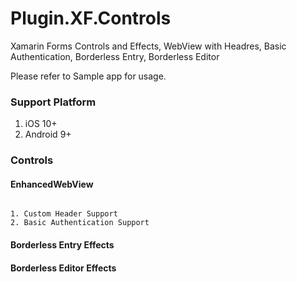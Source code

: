 # Plugin.XF.Controls
Xamarin Forms Controls and Effects, WebView with Headres, Basic Authentication, Borderless Entry, Borderless Editor

Please refer to Sample app for usage.

### Support Platform
1. iOS 10+
2. Android 9+


### Controls
#### EnhancedWebView
<code>
1. Custom Header Support
2. Basic Authentication Support
</code>

#### Borderless Entry Effects
#### Borderless Editor Effects
